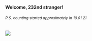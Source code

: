 #### Welcome, 232nd stranger!

###### <sup>P.S. counting started approximately in 10.01.21</sup>

<img src="https://kraftwerk28.pp.ua/vcnt.png"></img>
